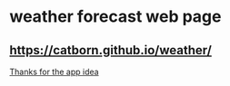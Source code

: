 # weather forecast web page

## https://catborn.github.io/weather/

[Thanks for the app idea](https://www.youtube.com/watch?v=iILFBGm_I9M)
